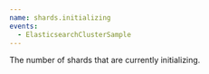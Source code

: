 ```yaml
---
name: shards.initializing
events:
  - ElasticsearchClusterSample
---
```


The number of shards that are currently initializing.